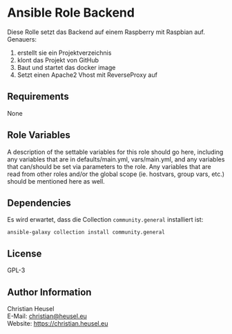 Ansible Role Backend
=========

Diese Rolle setzt das Backend auf einem Raspberry mit Raspbian auf.
Genauers:

1. erstellt sie ein Projektverzeichnis
2. klont das Projekt von GitHub
3. Baut und startet das docker image
4. Setzt einen Apache2 Vhost mit ReverseProxy auf

Requirements
------------
None

Role Variables
--------------

A description of the settable variables for this role should go here, including any variables that are in defaults/main.yml, vars/main.yml, and any variables that can/should be set via parameters to the role. Any variables that are read from other roles and/or the global scope (ie. hostvars, group vars, etc.) should be mentioned here as well.

Dependencies
------------
Es wird erwartet, dass die Collection `community.general` installiert ist:

```
ansible-galaxy collection install community.general
```

License
-------

GPL-3

Author Information
------------------

Christian Heusel  
E-Mail: christian@heusel.eu  
Website: https://christian.heusel.eu
